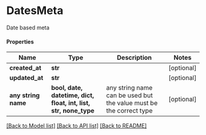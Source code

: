 # DatesMeta

Date based meta

#### Properties
Name | Type | Description | Notes
------------ | ------------- | ------------- | -------------
**created_at** | **str** |  | [optional] 
**updated_at** | **str** |  | [optional] 
**any string name** | **bool, date, datetime, dict, float, int, list, str, none_type** | any string name can be used but the value must be the correct type | [optional]

[[Back to Model list]](../README.md#documentation-for-models) [[Back to API list]](../README.md#documentation-for-api-endpoints) [[Back to README]](../README.md)

